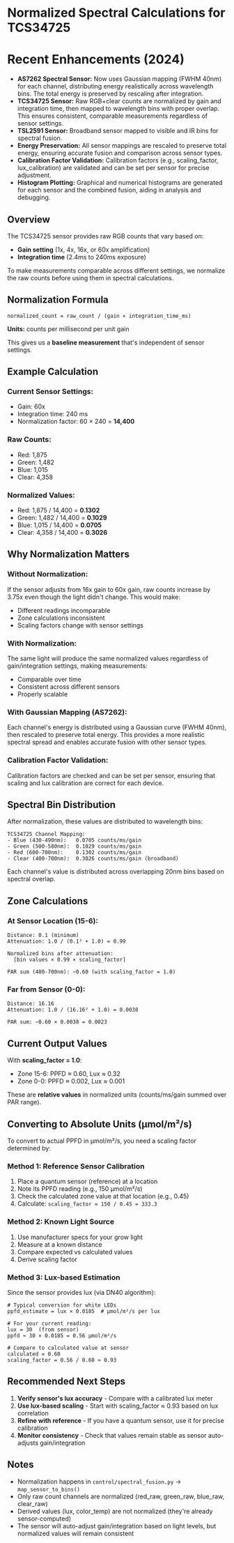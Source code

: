 # Normalized Spectral Calculations for TCS34725

# Recent Enhancements (2024)

- **AS7262 Spectral Sensor:** Now uses Gaussian mapping (FWHM 40nm) for each channel, distributing energy realistically across wavelength bins. The total energy is preserved by rescaling after integration.
- **TCS34725 Sensor:** Raw RGB+clear counts are normalized by gain and integration time, then mapped to wavelength bins with proper overlap. This ensures consistent, comparable measurements regardless of sensor settings.
- **TSL2591 Sensor:** Broadband sensor mapped to visible and IR bins for spectral fusion.
- **Energy Preservation:** All sensor mappings are rescaled to preserve total energy, ensuring accurate fusion and comparison across sensor types.
- **Calibration Factor Validation:** Calibration factors (e.g., scaling_factor, lux_calibration) are validated and can be set per sensor for precise adjustment.
- **Histogram Plotting:** Graphical and numerical histograms are generated for each sensor and the combined fusion, aiding in analysis and debugging.

## Overview

The TCS34725 sensor provides raw RGB counts that vary based on:
- **Gain setting** (1x, 4x, 16x, or 60x amplification)
- **Integration time** (2.4ms to 240ms exposure)

To make measurements comparable across different settings, we normalize the raw counts before using them in spectral calculations.

## Normalization Formula

```
normalized_count = raw_count / (gain × integration_time_ms)
```

**Units:** counts per millisecond per unit gain

This gives us a **baseline measurement** that's independent of sensor settings.

## Example Calculation

### Current Sensor Settings:
- Gain: 60x
- Integration time: 240 ms
- Normalization factor: 60 × 240 = **14,400**

### Raw Counts:
- Red: 1,875
- Green: 1,482
- Blue: 1,015
- Clear: 4,358

### Normalized Values:
- Red: 1,875 / 14,400 = **0.1302**
- Green: 1,482 / 14,400 = **0.1029**
- Blue: 1,015 / 14,400 = **0.0705**
- Clear: 4,358 / 14,400 = **0.3026**

## Why Normalization Matters

### Without Normalization:
If the sensor adjusts from 16x gain to 60x gain, raw counts increase by 3.75x even though the light didn't change. This would make:
- Different readings incomparable
- Zone calculations inconsistent
- Scaling factors change with sensor settings

### With Normalization:
The same light will produce the same normalized values regardless of gain/integration settings, making measurements:
- Comparable over time
- Consistent across different sensors
- Properly scalable

### With Gaussian Mapping (AS7262):
Each channel's energy is distributed using a Gaussian curve (FWHM 40nm), then rescaled to preserve total energy. This provides a more realistic spectral spread and enables accurate fusion with other sensor types.

### Calibration Factor Validation:
Calibration factors are checked and can be set per sensor, ensuring that scaling and lux calibration are correct for each device.

## Spectral Bin Distribution

After normalization, these values are distributed to wavelength bins:

```
TCS34725 Channel Mapping:
- Blue (430-490nm):   0.0705 counts/ms/gain
- Green (500-580nm):  0.1029 counts/ms/gain
- Red (600-700nm):    0.1302 counts/ms/gain
- Clear (400-700nm):  0.3026 counts/ms/gain (broadband)
```

Each channel's value is distributed across overlapping 20nm bins based on spectral overlap.

## Zone Calculations

### At Sensor Location (15-6):
```
Distance: 0.1 (minimum)
Attenuation: 1.0 / (0.1² + 1.0) = 0.99

Normalized bins after attenuation:
  [bin values × 0.99 × scaling_factor]

PAR sum (400-700nm): ~0.60 (with scaling_factor = 1.0)
```

### Far from Sensor (0-0):
```
Distance: 16.16
Attenuation: 1.0 / (16.16² + 1.0) = 0.0038

PAR sum: ~0.60 × 0.0038 = 0.0023
```

## Current Output Values

With **scaling_factor = 1.0**:
- Zone 15-6: PPFD ≈ 0.60, Lux ≈ 0.32
- Zone 0-0: PPFD ≈ 0.002, Lux ≈ 0.001

These are **relative values** in normalized units (counts/ms/gain summed over PAR range).

## Converting to Absolute Units (μmol/m²/s)

To convert to actual PPFD in μmol/m²/s, you need a scaling factor determined by:

### Method 1: Reference Sensor Calibration
1. Place a quantum sensor (reference) at a location
2. Note its PPFD reading (e.g., 150 μmol/m²/s)
3. Check the calculated zone value at that location (e.g., 0.45)
4. Calculate: `scaling_factor = 150 / 0.45 = 333.3`

### Method 2: Known Light Source
1. Use manufacturer specs for your grow light
2. Measure at a known distance
3. Compare expected vs calculated values
4. Derive scaling factor

### Method 3: Lux-based Estimation
Since the sensor provides lux (via DN40 algorithm):
```
# Typical conversion for white LEDs
ppfd_estimate = lux × 0.0185  # μmol/m²/s per lux

# For your current reading:
lux = 30  (from sensor)
ppfd ≈ 30 × 0.0185 = 0.56 μmol/m²/s

# Compare to calculated value at sensor
calculated = 0.60
scaling_factor = 0.56 / 0.60 ≈ 0.93
```

## Recommended Next Steps

1. **Verify sensor's lux accuracy** - Compare with a calibrated lux meter
2. **Use lux-based scaling** - Start with scaling_factor ≈ 0.93 based on lux correlation
3. **Refine with reference** - If you have a quantum sensor, use it for precise calibration
4. **Monitor consistency** - Check that values remain stable as sensor auto-adjusts gain/integration

## Notes

- Normalization happens in `control/spectral_fusion.py` → `map_sensor_to_bins()`
- Only raw count channels are normalized (red_raw, green_raw, blue_raw, clear_raw)
- Derived values (lux, color_temp) are not normalized (they're already sensor-computed)
- The sensor will auto-adjust gain/integration based on light levels, but normalized values will remain consistent
